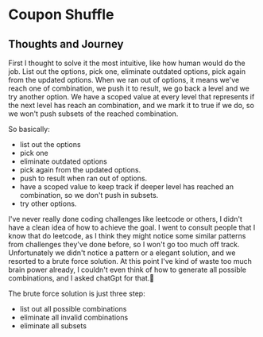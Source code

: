 # Coupon Shuffle

## Thoughts and Journey

First I thought to solve it the most intuitive, like how human would do the job.
List out the options, pick one, eliminate outdated options, pick again from the updated options.
When we ran out of options, it means we've reach one of combination, we push it to result, we go back a level and we try another option.
We have a scoped value at every level that represents if the next level has reach an combination, and we mark it to true if we do, so we won't push subsets of the reached combination.

So basically:

- list out the options
- pick one
- eliminate outdated options
- pick again from the updated options.
- push to result when ran out of options.
- have a scoped value to keep track if deeper level has reached an combination, so we don't push in subsets.
- try other options.

I've never really done coding challenges like leetcode or others, I didn't have a clean idea of how to achieve the goal.
I went to consult people that I know that do leetcode, as I think they might notice some similar patterns from challenges they've done before, so I won't go too much off track.
Unfortunately we didn't notice a pattern or a elegant solution, and we resorted to a brute force solution.
At this point I've kind of waste too much brain power already, I couldn't even think of how to generate all possible combinations, and I asked chatGpt for that.🤡

The brute force solution is just three step:

- list out all possible combinations
- eliminate all invalid combinations
- eliminate all subsets
